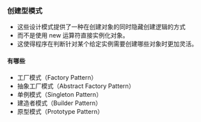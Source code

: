 ### 创建型模式
- 这些设计模式提供了一种在创建对象的同时隐藏创建逻辑的方式
- 而不是使用 new 运算符直接实例化对象。
- 这使得程序在判断针对某个给定实例需要创建哪些对象时更加灵活。

#### 有哪些
- 工厂模式（Factory Pattern）
- 抽象工厂模式（Abstract Factory Pattern）
- 单例模式（Singleton Pattern）
- 建造者模式（Builder Pattern）
- 原型模式（Prototype Pattern）